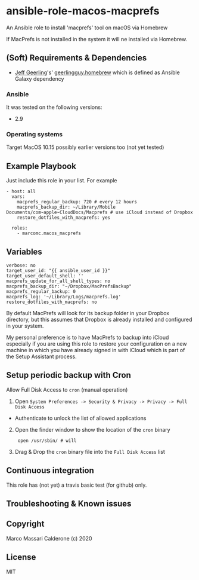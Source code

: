 # ansible-role-macos-macprefs
An Ansible role to install 'macprefs' tool on macOS via Homebrew

If MacPrefs is not installed in the system it will ne installed via Homebrew.


## (Soft) Requirements & Dependencies
* [Jeff Geerling](https://github.com/geerlingguy)'s' [geerlingguy.homebrew](https://github.com/geerlingguy/ansible-role-homebrew) which is defined as Ansible Galaxy dependency

### Ansible
It was tested on the following versions:
 * 2.9

### Operating systems
Target MacOS 10.15 possibly earlier versions too (not yet tested)

## Example Playbook
Just include this role in your list.
For example

    - host: all
      vars:
        macprefs_regular_backup: 720 # every 12 hours
        macprefs_backup_dir: ~/Library/Mobile Documents/com~apple~CloudDocs/Macprefs # use iCloud instead of Dropbox
        restore_dotfiles_with_macprefs: yes

      roles:
        - marcomc.macos_macprefs

## Variables

    verbose: no
    target_user_id: "{{ ansible_user_id }}"
    target_user_default_shell: ''
    macprefs_update_for_all_shell_types: no
    macprefs_backup_dir: "~/Dropbox/MacPrefsBackup"
    macprefs_regular_backup: 0
    macprefs_log: '~/Library/Logs/macprefs.log'
    restore_dotfiles_with_macprefs: no

By default MacPrefs will look for its backup folder in your Dropbox directory, but this assumes that Dropbox is already installed and configured in your system.

My personal preference is to have MacPrefs to backup into iCloud especially if you are using this role to restore your configuration on a new machine in which you have already signed in with iCloud which is part of the Setup Assistant process.

## Setup periodic backup with Cron
Allow Full Disk Access to `cron` (manual operation)

1. Open `System Preferences -> Security & Privacy -> Privacy -> Full Disk Access`
  * Authenticate to unlock the list of allowed applications


2. Open the finder window to show the location of the `cron` binary

        open /usr/sbin/ # will

3. Drag & Drop the `cron` binary file into the `Full Disk Access` list

## Continuous integration
This role has (not yet) a travis basic test (for github) only.

## Troubleshooting & Known issues

## Copyright
Marco Massari Calderone (c) 2020

## License
MIT
